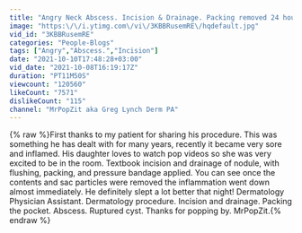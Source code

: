 ```yaml
---
title: "Angry Neck Abscess. Incision & Drainage. Packing removed 24 hours later. Great improvement!"
image: "https:\/\/i.ytimg.com\/vi\/3KBBRusemRE\/hqdefault.jpg"
vid_id: "3KBBRusemRE"
categories: "People-Blogs"
tags: ["Angry","Abscess.","Incision"]
date: "2021-10-10T17:48:28+03:00"
vid_date: "2021-10-08T16:19:17Z"
duration: "PT11M50S"
viewcount: "120560"
likeCount: "7571"
dislikeCount: "115"
channel: "MrPopZit aka Greg Lynch Derm PA"
---
```

{% raw %}First thanks to my patient for sharing his procedure. This was something he has dealt with for many years, recently it became very sore and inflamed. His daughter loves to watch pop videos so she was very excited to be in the room. Textbook incision and drainage of nodule, with flushing, packing, and pressure bandage applied. You can see once the contents and sac particles were removed the inflammation went down almost immediately. He definitely slept a lot better that night! Dermatology Physician Assistant. Dermatology procedure. Incision and drainage. Packing the pocket. Abscess. Ruptured cyst. Thanks for popping by. MrPopZit.{% endraw %}
